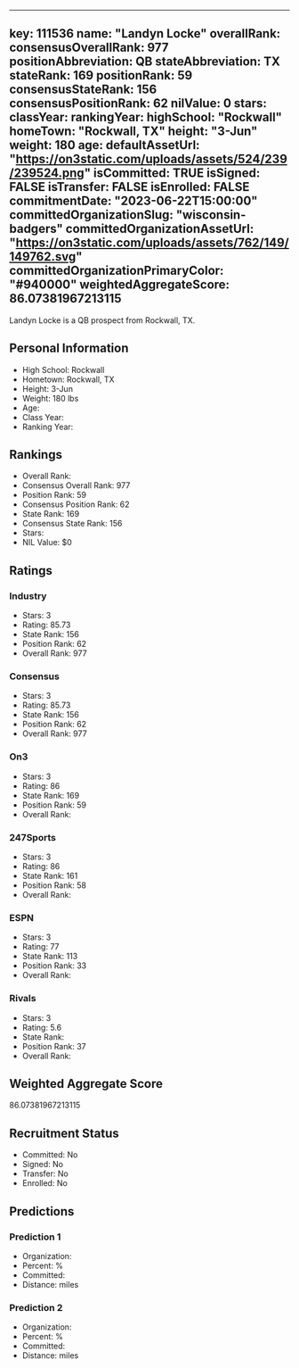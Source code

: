 ---
  key: 111536
  name: "Landyn Locke"
  overallRank: 
  consensusOverallRank: 977
  positionAbbreviation: QB
  stateAbbreviation: TX
  stateRank: 169
  positionRank: 59
  consensusStateRank: 156
  consensusPositionRank: 62
  nilValue: 0
  stars: 
  classYear: 
  rankingYear: 
  highSchool: "Rockwall"
  homeTown: "Rockwall, TX"
  height: "3-Jun"
  weight: 180
  age: 
  defaultAssetUrl: "https://on3static.com/uploads/assets/524/239/239524.png"
  isCommitted: TRUE
  isSigned: FALSE
  isTransfer: FALSE
  isEnrolled: FALSE
  commitmentDate: "2023-06-22T15:00:00"
  committedOrganizationSlug: "wisconsin-badgers"
  committedOrganizationAssetUrl: "https://on3static.com/uploads/assets/762/149/149762.svg"
  committedOrganizationPrimaryColor: "#940000"
  weightedAggregateScore: 86.07381967213115
  ---
  
  Landyn Locke is a QB prospect from Rockwall, TX.
  
  ## Personal Information
  - High School: Rockwall
  - Hometown: Rockwall, TX
  - Height: 3-Jun
  - Weight: 180 lbs
  - Age: 
  - Class Year: 
  - Ranking Year: 
  
  ## Rankings
  - Overall Rank: 
  - Consensus Overall Rank: 977
  - Position Rank: 59
  - Consensus Position Rank: 62
  - State Rank: 169
  - Consensus State Rank: 156
  - Stars: 
  - NIL Value: $0
  
  ## Ratings
  
  ### Industry
  - Stars: 3
  - Rating: 85.73
  - State Rank: 156
  - Position Rank: 62
  - Overall Rank: 977
  
  ### Consensus
  - Stars: 3
  - Rating: 85.73
  - State Rank: 156
  - Position Rank: 62
  - Overall Rank: 977
  
  ### On3
  - Stars: 3
  - Rating: 86
  - State Rank: 169
  - Position Rank: 59
  - Overall Rank: 
  
  ### 247Sports
  - Stars: 3
  - Rating: 86
  - State Rank: 161
  - Position Rank: 58
  - Overall Rank: 
  
  ### ESPN
  - Stars: 3
  - Rating: 77
  - State Rank: 113
  - Position Rank: 33
  - Overall Rank: 
  
  ### Rivals
  - Stars: 3
  - Rating: 5.6
  - State Rank: 
  - Position Rank: 37
  - Overall Rank: 
  
  ## Weighted Aggregate Score
  86.07381967213115
  
  ## Recruitment Status
  - Committed: No
  - Signed: No
  - Transfer: No
  - Enrolled: No
  
  
  
  ## Predictions
  
  ### Prediction 1
  - Organization: 
  - Percent: %
  - Committed: 
  - Distance:  miles
  
  ### Prediction 2
  - Organization: 
  - Percent: %
  - Committed: 
  - Distance:  miles
  